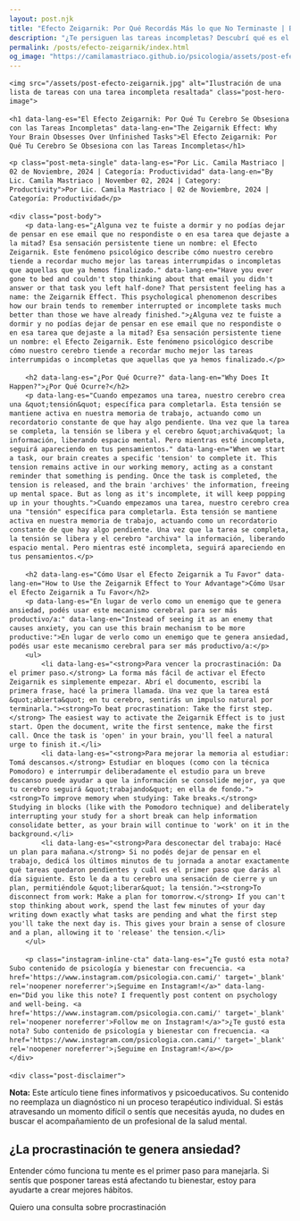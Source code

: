 ```yaml
---
layout: post.njk
title: "Efecto Zeigarnik: Por Qué Recordás Más lo que No Terminaste | Blog Camila Mastriaco"
description: "¿Te persiguen las tareas incompletas? Descubrí qué es el Efecto Zeigarnik y cómo usarlo a tu favor para vencer la procrastinación y reducir la ansiedad."
permalink: /posts/efecto-zeigarnik/index.html
og_image: "https://camilamastriaco.github.io/psicologia/assets/post-efecto-zeigarnik.jpg"
---
```



    <img src="/assets/post-efecto-zeigarnik.jpg" alt="Ilustración de una lista de tareas con una tarea incompleta resaltada" class="post-hero-image">
    
    <h1 data-lang-es="El Efecto Zeigarnik: Por Qué Tu Cerebro Se Obsesiona con las Tareas Incompletas" data-lang-en="The Zeigarnik Effect: Why Your Brain Obsesses Over Unfinished Tasks">El Efecto Zeigarnik: Por Qué Tu Cerebro Se Obsesiona con las Tareas Incompletas</h1>
<div id="share-buttons-container"></div>

    <p class="post-meta-single" data-lang-es="Por Lic. Camila Mastriaco | 02 de Noviembre, 2024 | Categoría: Productividad" data-lang-en="By Lic. Camila Mastriaco | November 02, 2024 | Category: Productivity">Por Lic. Camila Mastriaco | 02 de Noviembre, 2024 | Categoría: Productividad</p>
    
    <div class="post-body">
        <p data-lang-es="¿Alguna vez te fuiste a dormir y no podías dejar de pensar en ese email que no respondiste o en esa tarea que dejaste a la mitad? Esa sensación persistente tiene un nombre: el Efecto Zeigarnik. Este fenómeno psicológico describe cómo nuestro cerebro tiende a recordar mucho mejor las tareas interrumpidas o incompletas que aquellas que ya hemos finalizado." data-lang-en="Have you ever gone to bed and couldn't stop thinking about that email you didn't answer or that task you left half-done? That persistent feeling has a name: the Zeigarnik Effect. This psychological phenomenon describes how our brain tends to remember interrupted or incomplete tasks much better than those we have already finished.">¿Alguna vez te fuiste a dormir y no podías dejar de pensar en ese email que no respondiste o en esa tarea que dejaste a la mitad? Esa sensación persistente tiene un nombre: el Efecto Zeigarnik. Este fenómeno psicológico describe cómo nuestro cerebro tiende a recordar mucho mejor las tareas interrumpidas o incompletas que aquellas que ya hemos finalizado.</p>

        <h2 data-lang-es="¿Por Qué Ocurre?" data-lang-en="Why Does It Happen?">¿Por Qué Ocurre?</h2>
        <p data-lang-es="Cuando empezamos una tarea, nuestro cerebro crea una &quot;tensión&quot; específica para completarla. Esta tensión se mantiene activa en nuestra memoria de trabajo, actuando como un recordatorio constante de que hay algo pendiente. Una vez que la tarea se completa, la tensión se libera y el cerebro &quot;archiva&quot; la información, liberando espacio mental. Pero mientras esté incompleta, seguirá apareciendo en tus pensamientos." data-lang-en="When we start a task, our brain creates a specific 'tension' to complete it. This tension remains active in our working memory, acting as a constant reminder that something is pending. Once the task is completed, the tension is released, and the brain 'archives' the information, freeing up mental space. But as long as it's incomplete, it will keep popping up in your thoughts.">Cuando empezamos una tarea, nuestro cerebro crea una "tensión" específica para completarla. Esta tensión se mantiene activa en nuestra memoria de trabajo, actuando como un recordatorio constante de que hay algo pendiente. Una vez que la tarea se completa, la tensión se libera y el cerebro "archiva" la información, liberando espacio mental. Pero mientras esté incompleta, seguirá apareciendo en tus pensamientos.</p>
        
        <h2 data-lang-es="Cómo Usar el Efecto Zeigarnik a Tu Favor" data-lang-en="How to Use the Zeigarnik Effect to Your Advantage">Cómo Usar el Efecto Zeigarnik a Tu Favor</h2>
        <p data-lang-es="En lugar de verlo como un enemigo que te genera ansiedad, podés usar este mecanismo cerebral para ser más productivo/a:" data-lang-en="Instead of seeing it as an enemy that causes anxiety, you can use this brain mechanism to be more productive:">En lugar de verlo como un enemigo que te genera ansiedad, podés usar este mecanismo cerebral para ser más productivo/a:</p>
        <ul>
            <li data-lang-es="<strong>Para vencer la procrastinación: Da el primer paso.</strong> La forma más fácil de activar el Efecto Zeigarnik es simplemente empezar. Abrí el documento, escribí la primera frase, hacé la primera llamada. Una vez que la tarea está &quot;abierta&quot; en tu cerebro, sentirás un impulso natural por terminarla."><strong>To beat procrastination: Take the first step.</strong> The easiest way to activate the Zeigarnik Effect is to just start. Open the document, write the first sentence, make the first call. Once the task is 'open' in your brain, you'll feel a natural urge to finish it.</li>
            <li data-lang-es="<strong>Para mejorar la memoria al estudiar: Tomá descansos.</strong> Estudiar en bloques (como con la técnica Pomodoro) e interrumpir deliberadamente el estudio para un breve descanso puede ayudar a que la información se consolide mejor, ya que tu cerebro seguirá &quot;trabajando&quot; en ella de fondo."><strong>To improve memory when studying: Take breaks.</strong> Studying in blocks (like with the Pomodoro technique) and deliberately interrupting your study for a short break can help information consolidate better, as your brain will continue to 'work' on it in the background.</li>
            <li data-lang-es="<strong>Para desconectar del trabajo: Hacé un plan para mañana.</strong> Si no podés dejar de pensar en el trabajo, dedicá los últimos minutos de tu jornada a anotar exactamente qué tareas quedaron pendientes y cuál es el primer paso que darás al día siguiente. Esto le da a tu cerebro una sensación de cierre y un plan, permitiéndole &quot;liberar&quot; la tensión."><strong>To disconnect from work: Make a plan for tomorrow.</strong> If you can't stop thinking about work, spend the last few minutes of your day writing down exactly what tasks are pending and what the first step you'll take the next day is. This gives your brain a sense of closure and a plan, allowing it to 'release' the tension.</li>
        </ul>
        
        <p class="instagram-inline-cta" data-lang-es="¿Te gustó esta nota? Subo contenido de psicología y bienestar con frecuencia. <a href='https://www.instagram.com/psicologia.con.cami/' target='_blank' rel='noopener noreferrer'>¡Seguime en Instagram!</a>" data-lang-en="Did you like this note? I frequently post content on psychology and well-being. <a href='https://www.instagram.com/psicologia.con.cami/' target='_blank' rel='noopener noreferrer'>Follow me on Instagram!</a>">¿Te gustó esta nota? Subo contenido de psicología y bienestar con frecuencia. <a href='https://www.instagram.com/psicologia.con.cami/' target='_blank' rel='noopener noreferrer'>¡Seguime en Instagram!</a></p>
    </div>
    
    <div class="post-disclaimer">
<p data-lang-es="<strong>Nota:</strong> Este artículo tiene fines informativos y psicoeducativos. Su contenido no reemplaza un diagnóstico ni un proceso terapéutico individual. Si estás atravesando un momento difícil o sentís que necesitás ayuda, no dudes en buscar el acompañamiento de un profesional de la salud mental." data-lang-en="<strong>Disclaimer:</strong> This article is for informational and psychoeducational purposes only. It is not a substitute for a professional diagnosis or an individual therapeutic process. If you are going through a difficult time or feel you need help, do not hesitate to seek support from a mental health professional.">
<strong>Nota:</strong> Este artículo tiene fines informativos y psicoeducativos. Su contenido no reemplaza un diagnóstico ni un proceso terapéutico individual. Si estás atravesando un momento difícil o sentís que necesitás ayuda, no dudes en buscar el acompañamiento de un profesional de la salud mental.
</p>
</div>

<section id="cta-post" class="animate-on-scroll">
        <h2 data-lang-es="¿La procrastinación te genera ansiedad?" data-lang-en="Does procrastination make you anxious?">¿La procrastinación te genera ansiedad?</h2>
        <p data-lang-es="Entender cómo funciona tu mente es el primer paso para manejarla. Si sentís que posponer tareas está afectando tu bienestar, estoy para ayudarte a crear mejores hábitos." data-lang-en="Understanding how your mind works is the first step to managing it. If you feel that postponing tasks is affecting your well-being, I'm here to help you create better habits.">Entender cómo funciona tu mente es el primer paso para manejarla. Si sentís que posponer tareas está afectando tu bienestar, estoy para ayudarte a crear mejores hábitos.</p>
        <a 
            class="btn whatsapp-trigger" 
            data-location="post_zeigarnik_cta" 
            target="_blank" 
            rel="noopener noreferrer" 
            data-lang-es="Quiero una consulta sobre procrastinación" 
            data-lang-en="I want a consultation about procrastination" 
            data-whatsapp-es="Hola Camila, leí tu nota sobre el Efecto Zeigarnik y la procrastinación, y quisiera consultarte sobre las sesiones." 
            data-whatsapp-en="Hi Camila, I read your note about the Zeigarnik Effect and procrastination, and I would like to ask about the sessions." 
        >Quiero una consulta sobre procrastinación</a>
    </section>
